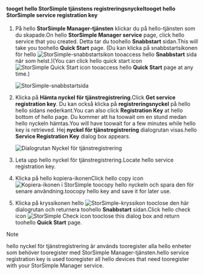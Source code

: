 <!--author=SharS last changed: 9/17/15-->


#### <a name="tooget-hello-storsimple-service-registration-key"></a><span data-ttu-id="c9ee5-101">tooget hello StorSimple tjänstens registreringsnyckel</span><span class="sxs-lookup"><span data-stu-id="c9ee5-101">tooget hello StorSimple service registration key</span></span>
1. <span data-ttu-id="c9ee5-102">På hello **StorSimple Manager-tjänsten** klickar du på hello-tjänsten som du skapade.</span><span class="sxs-lookup"><span data-stu-id="c9ee5-102">On hello **StorSimple Manager service** page, click hello service that you created.</span></span> <span data-ttu-id="c9ee5-103">Detta tar du toohello **Snabbstart** sidan.</span><span class="sxs-lookup"><span data-stu-id="c9ee5-103">This will take you toohello **Quick Start** page.</span></span> <span data-ttu-id="c9ee5-104">(Du kan klicka på snabbstartsikonen för hello ![StorSimple-snabbstartsikon ](./media/storsimple-get-service-registration-key-gov/HCS_QuickStartIcon-include.png) tooaccess hello **Snabbstart** sida när som helst.)</span><span class="sxs-lookup"><span data-stu-id="c9ee5-104">(You can click hello quick start icon ![StorSimple Quick Start icon ](./media/storsimple-get-service-registration-key-gov/HCS_QuickStartIcon-include.png) tooaccess hello **Quick Start** page at any time.)</span></span>
   
     ![StorSimple-snabbstartsida](./media/storsimple-get-service-registration-key-gov/HCS_ServiceQuickStart-gov-include.png)
2. <span data-ttu-id="c9ee5-106">Klicka på **Hämta nyckel för tjänstregistrering**.</span><span class="sxs-lookup"><span data-stu-id="c9ee5-106">Click **Get service registration key**.</span></span> <span data-ttu-id="c9ee5-107">Du kan också klicka på **registreringsnyckel** på hello hello sidans nederkant.</span><span class="sxs-lookup"><span data-stu-id="c9ee5-107">You can also click **Registration Key** at hello bottom of hello page.</span></span> <span data-ttu-id="c9ee5-108">Du kommer att ha toowait om en stund medan hello nyckeln hämtas.</span><span class="sxs-lookup"><span data-stu-id="c9ee5-108">You will have toowait for a few minutes while hello key is retrieved.</span></span> <span data-ttu-id="c9ee5-109">Hej **nyckel för tjänstregistrering** dialogrutan visas.</span><span class="sxs-lookup"><span data-stu-id="c9ee5-109">hello **Service Registration Key** dialog box appears.</span></span>
   
     ![Dialogrutan Nyckel för tjänstregistrering](./media/storsimple-get-service-registration-key-gov/HCS_ServiceRegistrationKey-gov-include.png)
3. <span data-ttu-id="c9ee5-111">Leta upp hello nyckel för tjänstregistrering.</span><span class="sxs-lookup"><span data-stu-id="c9ee5-111">Locate hello service registration key.</span></span>
4. <span data-ttu-id="c9ee5-112">Klicka på hello kopiera-ikonen</span><span class="sxs-lookup"><span data-stu-id="c9ee5-112">Click hello copy icon</span></span> ![Kopiera-ikonen i StorSimple](./media/storsimple-get-service-registration-key-gov/HCS_CopyIcon-include.png) <span data-ttu-id="c9ee5-114">toocopy hello nyckeln och spara den för senare användning.</span><span class="sxs-lookup"><span data-stu-id="c9ee5-114">toocopy hello key and save it for later use.</span></span>
5. <span data-ttu-id="c9ee5-115">Klicka på kryssikonen hello ![StorSimple-kryssikon](./media/storsimple-get-service-registration-key-gov/HCS_CheckIcon-include.png) tooclose den här dialogrutan och returnera toohello **Snabbstart** sidan.</span><span class="sxs-lookup"><span data-stu-id="c9ee5-115">Click hello check icon ![StorSimple Check icon](./media/storsimple-get-service-registration-key-gov/HCS_CheckIcon-include.png) tooclose this dialog box and return toohello **Quick Start** page.</span></span>

> [!NOTE]
> <span data-ttu-id="c9ee5-116">hello nyckel för tjänstregistrering är används tooregister alla hello enheter som behöver tooregister med StorSimple Manager-tjänsten.</span><span class="sxs-lookup"><span data-stu-id="c9ee5-116">hello service registration key is used tooregister all hello devices that need tooregister with your StorSimple Manager service.</span></span>
> 
> 

